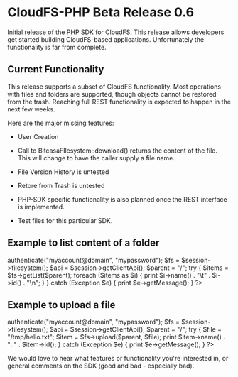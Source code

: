 
CloudFS-PHP Beta Release 0.6
============================

Initial release of the PHP SDK for CloudFS. This release allows
developers get started building CloudFS-based
applications. Unfortunately the functionality is far from complete.


Current Functionality
---------------------

This release supports a subset of CloudFS functionality. Most
operations with files and folders are supported, though objects cannot
be restored from the trash. Reaching full REST functionality is
expected to happen in the next few weeks.

Here are the major missing features:

- User Creation

- Call to BitcasaFIlesystem::download() returns the content of the
  file. This will change to have the caller supply a file name.

- File Version History is untested

- Retore from Trash is untested

- PHP-SDK specific functionality is also planned once the REST interface is implemented.

- Test files for this particular SDK.

Example to list content of a folder
-----------------------------------

<?php

require_once "BitcasaApi.php";
require_once "BitcasaFilesystem.php";

$session = new Session("bitcasa.cloudfs.io", CLIENT_ID, CLIENT_SECRET);
$res = $session->authenticate("myaccount@domain", "mypassword");
$fs = $session->filesystem();
$api = $session->getClientApi();

$parent = "/";

try {
    $items = $fs->getList($parent);
    foreach ($items as $i) {
        print $i->name() . "\t" . $i->id() . "\n";
    }
} catch (Exception $e) {
    print $e->getMessage();
}

?>

Example to upload a file
------------------------

<?
require_once "BitcasaApi.php";
require_once "BitcasaFilesystem.php";

$session = new Session("bitcasa.cloudfs.io", CLIENT_ID, CLIENT_SECRET);
$res = $session->authenticate("myaccount@domain", "mypassword");
$fs = $session->filesystem();
$api = $session->getClientApi();

$parent = "/";

try {
    $file = "/tmp/hello.txt";
    $item = $fs->upload($parent, $file);
    print $item->name() . ": " . $item->id();
} catch (Exception $e) {
    print $e->getMessage();
}

?>


We would love to hear what features or functionality you're interested in, or general comments on the SDK (good and bad - especially bad).